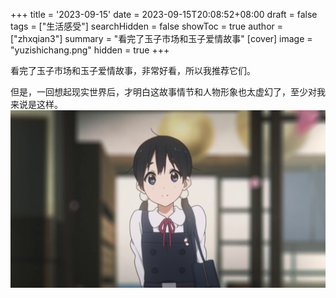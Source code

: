 +++
title = '2023-09-15'
date = 2023-09-15T20:08:52+08:00
draft = false
tags = ["生活感受"]
searchHidden = false
showToc = true
author = ["zhxqian3"]
summary = "看完了玉子市场和玉子爱情故事"
[cover]
image = "yuzishichang.png" 
hidden = true 
+++

看完了玉子市场和玉子爱情故事，非常好看，所以我推荐它们。

但是，一回想起现实世界后，才明白这故事情节和人物形象也太虚幻了，至少对我来说是这样。
![玉子爱情故事](yuzilovestory.png)